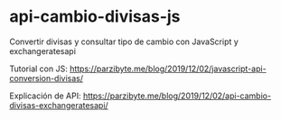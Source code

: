 # api-cambio-divisas-js
 Convertir divisas y consultar tipo de cambio con JavaScript y exchangeratesapi

Tutorial con JS: https://parzibyte.me/blog/2019/12/02/javascript-api-conversion-divisas/


Explicación de API: https://parzibyte.me/blog/2019/12/02/api-cambio-divisas-exchangeratesapi/
